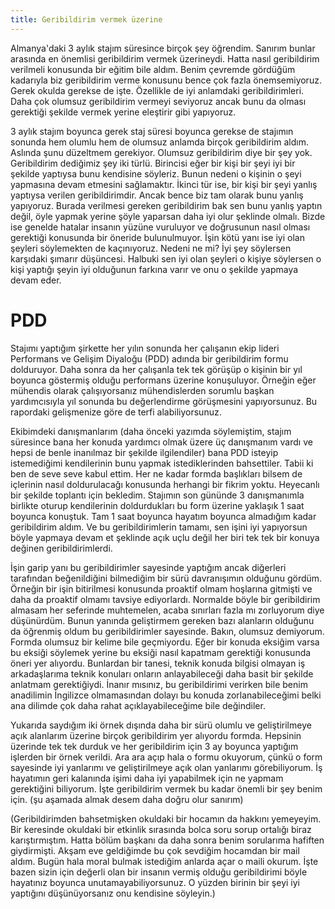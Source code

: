 ```yaml
---
title: Geribildirim vermek üzerine
---
```


Almanya'daki 3 aylık stajım süresince birçok şey öğrendim. Sanırım bunlar arasında en önemlisi geribildirim vermek üzerineydi. Hatta nasıl geribildirim verilmeli konusunda bir eğitim bile aldım. Benim çevremde gördüğüm kadarıyla biz geribildirim verme konusunu bence çok fazla önemsemiyoruz. Gerek okulda gerekse de işte. Özellikle de iyi anlamdaki geribildirimleri. Daha çok olumsuz geribildirim vermeyi seviyoruz ancak bunu da olması gerektiği şekilde vermek yerine eleştirir gibi yapıyoruz.

3 aylık stajım boyunca gerek staj süresi boyunca gerekse de stajımın sonunda hem olumlu hem de olumsuz anlamda birçok geribildirim aldım. Aslında şunu düzeltmem gerekiyor. Olumsuz geribildirim diye bir şey yok. Geribildirim dediğimiz şey iki türlü. Birincisi eğer bir kişi bir şeyi iyi bir şekilde yaptıysa bunu kendisine söyleriz. Bunun nedeni o kişinin o şeyi yapmasına devam etmesini sağlamaktır. İkinci tür ise, bir kişi bir şeyi yanlış yaptıysa verilen geribildirimdir. Ancak bence biz tam olarak bunu yanlış yapıyoruz. Burada verilmesi gereken geribildirim bak sen bunu yanlış yaptın değil, öyle yapmak yerine şöyle yaparsan daha iyi olur şeklinde olmalı. Bizde ise genelde hatalar insanın yüzüne vuruluyor ve doğrusunun nasıl olması gerektiği konusunda bir öneride bulunulmuyor. İşin kötü yanı ise iyi olan şeyleri söylemekten de kaçınıyoruz. Nedeni ne mi? İyi şey söylersen karşıdaki şımarır düşüncesi. Halbuki sen iyi olan şeyleri o kişiye söylersen o kişi yaptığı şeyin iyi olduğunun farkına varır ve onu o şekilde yapmaya devam eder.

# PDD

Stajımı yaptığım şirkette her yılın sonunda her çalışanın ekip lideri Performans ve Gelişim Diyaloğu (PDD) adında bir geribildirim formu dolduruyor. Daha sonra da her çalışanla tek tek görüşüp o kişinin bir yıl boyunca göstermiş olduğu performans üzerine konuşuluyor. Örneğin eğer mühendis olarak çalışıyorsanız mühendislerden sorumlu başkan yardımcısıyla yıl sonunda bu değerlendirme görüşmesini yapıyorsunuz. Bu rapordaki gelişmenize göre de terfi alabiliyorsunuz.

Ekibimdeki danışmanlarım (daha önceki yazımda söylemiştim, stajım süresince bana her konuda yardımcı olmak üzere üç danışmanım vardı ve hepsi de benle inanılmaz bir şekilde ilgilendiler) bana PDD isteyip istemediğimi kendilerinin bunu yapmak istediklerinden bahsettiler. Tabii ki ben de seve seve kabul ettim. Her ne kadar formda başlıkları bilsem de içlerinin nasıl doldurulacağı konusunda herhangi bir fikrim yoktu. Heyecanlı bir şekilde toplantı için bekledim. Stajımın son gününde 3 danışmanımla birlikte oturup kendilerinin doldurdukları bu form üzerine yaklaşık 1 saat boyunca konuştuk. Tam 1 saat boyunca hayatım boyunca almadığım kadar geribildirim aldım. Ve bu geribildirimlerin tamamı, sen işini iyi yapıyorsun böyle yapmaya devam et şeklinde açık uçlu değil her biri tek tek bir konuya değinen geribildirimlerdi.

İşin garip yanı bu geribildirimler sayesinde yaptığım ancak diğerleri tarafından beğenildiğini bilmediğim bir sürü davranışımın olduğunu gördüm. Örneğin bir işin bitirilmesi konusunda proaktif olmam hoşlarına gitmişti ve daha da proaktif olmamı tavsiye ediyorlardı. Normalde böyle bir geribildirim almasam her seferinde muhtemelen, acaba sınırları fazla mı zorluyorum diye düşünürdüm. Bunun yanında geliştirmem gereken bazı alanların olduğunu da öğrenmiş oldum bu geribildirimler sayesinde. Bakın, olumsuz demiyorum. Formda olumsuz bir kelime bile geçmiyordu. Eğer bir konuda eksiğim varsa bu eksiği söylemek yerine bu eksiği nasıl kapatmam gerektiği konusunda öneri yer alıyordu. Bunlardan bir tanesi, teknik konuda bilgisi olmayan iş arkadaşlarıma teknik konuları onların anlayabileceği daha basit bir şekilde anlatmam gerektiğiydi. İnanır mısınız, bu geribildirimi verirken bile benim anadilimin İngilizce olmamasından dolayı bu konuda zorlanabileceğimi belki ana dilimde çok daha rahat açıklayabileceğime bile değindiler.

Yukarıda saydığım iki örnek dışında daha bir sürü olumlu ve geliştirilmeye açık alanlarım üzerine birçok geribildirim yer alıyordu formda. Hepsinin üzerinde tek tek durduk ve her geribildirim için 3 ay boyunca yaptığım işlerden bir örnek verildi. Ara ara açıp hala o formu okuyorum, çünkü o form sayesinde iyi yanlarımı ve geliştirilmeye açık olan yanlarımı görebiliyorum. İş hayatımın geri kalanında işimi daha iyi yapabilmek için ne yapmam gerektiğini biliyorum. İşte geribildirim vermek bu kadar önemli bir şey benim için. (şu aşamada almak desem daha doğru olur sanırım)

(Geribildirimden bahsetmişken okuldaki bir hocamın da hakkını yemeyeyim. Bir keresinde okuldaki bir etkinlik sırasında bolca soru sorup ortalığı biraz karıştırmıştım. Hatta bölüm başkanı da daha sonra benim sorularıma hafiften giydirmişti. Akşam eve geldiğimde bu çok sevdiğim hocamdan bir mail aldım. Bugün hala moral bulmak istediğim anlarda açar o maili okurum. İşte bazen sizin için değerli olan bir insanın vermiş olduğu geribildirimi böyle hayatınız boyunca unutamayabiliyorsunuz. O yüzden birinin bir şeyi iyi yaptığını düşünüyorsanız onu kendisine söyleyin.)